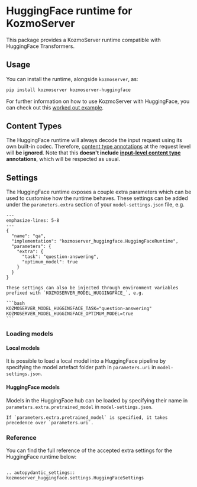 # HuggingFace runtime for KozmoServer

This package provides a KozmoServer runtime compatible with HuggingFace Transformers.

## Usage

You can install the runtime, alongside `kozmoserver`, as:

```bash
pip install kozmoserver kozmoserver-huggingface
```

For further information on how to use KozmoServer with HuggingFace, you can check
out this [worked out example](../../docs/examples/huggingface/README.md).

## Content Types

The HuggingFace runtime will always decode the input request using its own
built-in codec.
Therefore, [content type annotations](../../docs/user-guide/content-type) at
the request level will **be ignored**.
Note that this **doesn't include [input-level content
type](../../docs/user-guide/content-type#Codecs) annotations**, which will be
respected as usual.

## Settings

The HuggingFace runtime exposes a couple extra parameters which can be used to
customise how the runtime behaves.
These settings can be added under the `parameters.extra` section of your
`model-settings.json` file, e.g.

```{code-block} json
---
emphasize-lines: 5-8
---
{
  "name": "qa",
  "implementation": "kozmoserver_huggingface.HuggingFaceRuntime",
  "parameters": {
    "extra": {
      "task": "question-answering",
      "optimum_model": true
    }
  }
}
```

````{note}
These settings can also be injected through environment variables prefixed with `KOZMOSERVER_MODEL_HUGGINGFACE_`, e.g.

```bash
KOZMOSERVER_MODEL_HUGGINGFACE_TASK="question-answering"
KOZMOSERVER_MODEL_HUGGINGFACE_OPTIMUM_MODEL=true
```
````

### Loading models
#### Local models
It is possible to load a local model into a HuggingFace pipeline by specifying the model artefact folder path in `parameters.uri` in `model-settings.json`.

#### HuggingFace models
Models in the HuggingFace hub can be loaded by specifying their name in `parameters.extra.pretrained_model` in `model-settings.json`.

````{note}
If `parameters.extra.pretrained_model` is specified, it takes precedence over `parameters.uri`.
````

### Reference

You can find the full reference of the accepted extra settings for the
HuggingFace runtime below:

```{eval-rst}

.. autopydantic_settings:: kozmoserver_huggingface.settings.HuggingFaceSettings
```
